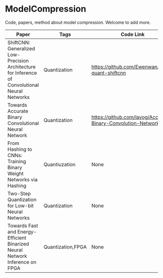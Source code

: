 # ModelCompression
Code, papers, method about model compression. Welcome to add more.

| Paper                                                        | Tags              | Code Link                                                    | Years |
| ------------------------------------------------------------ | ----------------- | ------------------------------------------------------------ | ----- |
| ShiftCNN: Generalized Low-Precision Architecture for Inference of Convolutional Neural Networks | Quantization      | https://github.com/Ewenwan/caffe-quant-shiftcnn              | 2017  |
| Towards Accurate Binary Convolutional Neural Network         | Quantization      | https://github.com/layog/Accurate-Binary-Convolution-Network | 2017  |
| From Hashing to CNNs: Training Binary Weight Networks via Hashing | Quantiuzation     | None                                                         | 2018  |
| Two-Step Quantization for Low-bit Neural Networks            | Quantization      | None                                                         | 2018  |
| Towards Fast and Energy-Efficient Binarized Neural Network Inference on FPGA | Quantization,FPGA | None                                                         | 2018  |

